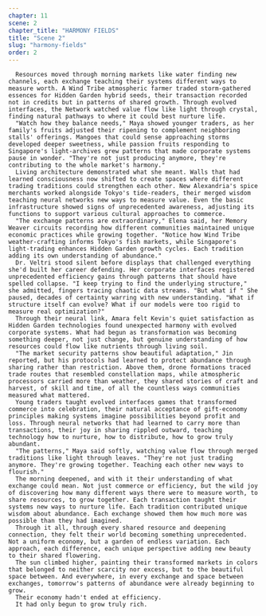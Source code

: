 ```yaml
---
chapter: 11
scene: 2
chapter_title: "HARMONY FIELDS"
title: "Scene 2"
slug: "harmony-fields"
order: 2
---
```


      Resources moved through morning markets like water finding new channels, each exchange teaching their systems different ways to measure worth. A Wind Tribe atmospheric farmer traded storm-gathered essences for Hidden Garden hybrid seeds, their transaction recorded not in credits but in patterns of shared growth. Through evolved interfaces, the Network watched value flow like light through crystal, finding natural pathways to where it could best nurture life.
      "Watch how they balance needs," Maya showed younger traders, as her family's fruits adjusted their ripening to complement neighboring stalls' offerings. Mangoes that could sense approaching storms developed deeper sweetness, while passion fruits responding to Singapore's light-archives grew patterns that made corporate systems pause in wonder. "They're not just producing anymore, they're contributing to the whole market's harmony."
      Living architecture demonstrated what she meant. Walls that had learned consciousness now shifted to create spaces where different trading traditions could strengthen each other. New Alexandria's spice merchants worked alongside Tokyo's tide-readers, their merged wisdom teaching neural networks new ways to measure value. Even the basic infrastructure showed signs of unprecedented awareness, adjusting its functions to support various cultural approaches to commerce.
      "The exchange patterns are extraordinary," Elena said, her Memory Weaver circuits recording how different communities maintained unique economic practices while growing together. "Notice how Wind Tribe weather-crafting informs Tokyo's fish markets, while Singapore's light-trading enhances Hidden Garden growth cycles. Each tradition adding its own understanding of abundance."
      Dr. Veltri stood silent before displays that challenged everything she'd built her career defending. Her corporate interfaces registered unprecedented efficiency gains through patterns that should have spelled collapse. "I keep trying to find the underlying structure," she admitted, fingers tracing chaotic data streams. "But what if " She paused, decades of certainty warring with new understanding. "What if structure itself can evolve? What if our models were too rigid to measure real optimization?"
      Through their neural link, Amara felt Kevin's quiet satisfaction as Hidden Garden technologies found unexpected harmony with evolved corporate systems. What had begun as transformation was becoming something deeper, not just change, but genuine understanding of how resources could flow like nutrients through living soil.
      "The market security patterns show beautiful adaptation," Jin reported, but his protocols had learned to protect abundance through sharing rather than restriction. Above them, drone formations traced trade routes that resembled constellation maps, while atmospheric processors carried more than weather, they shared stories of craft and harvest, of skill and time, of all the countless ways communities measured what mattered.
      Young traders taught evolved interfaces games that transformed commerce into celebration, their natural acceptance of gift-economy principles making systems imagine possibilities beyond profit and loss. Through neural networks that had learned to carry more than transactions, their joy in sharing rippled outward, teaching technology how to nurture, how to distribute, how to grow truly abundant.
      "The patterns," Maya said softly, watching value flow through merged traditions like light through leaves. "They're not just trading anymore. They're growing together. Teaching each other new ways to flourish."
      The morning deepened, and with it their understanding of what exchange could mean. Not just commerce or efficiency, but the wild joy of discovering how many different ways there were to measure worth, to share resources, to grow together. Each transaction taught their systems new ways to nurture life. Each tradition contributed unique wisdom about abundance. Each exchange showed them how much more was possible than they had imagined.
      Through it all, through every shared resource and deepening connection, they felt their world becoming something unprecedented. Not a uniform economy, but a garden of endless variation. Each approach, each difference, each unique perspective adding new beauty to their shared flowering.
      The sun climbed higher, painting their transformed markets in colors that belonged to neither scarcity nor excess, but to the beautiful space between. And everywhere, in every exchange and space between exchanges, tomorrow's patterns of abundance were already beginning to grow.
      Their economy hadn't ended at efficiency.
      It had only begun to grow truly rich.
